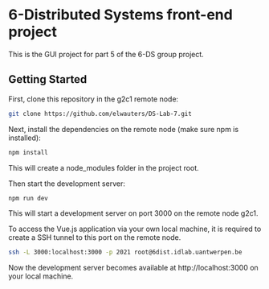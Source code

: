 # 6-Distributed Systems front-end project

This is the GUI project for part 5 of the 6-DS group project.

## Getting Started

First, clone this repository in the g2c1 remote node:
```bash
git clone https://github.com/elwauters/DS-Lab-7.git
```

Next, install the dependencies on the remote node (make sure npm is installed):
```bash
npm install
```
This will create a node_modules folder in the project root.



Then start the development server:
```bash
npm run dev
```

This will start a development server on port 3000 on the remote node g2c1.

To access the Vue.js application via your own local machine, it is required to create a SSH tunnel to this port
on the remote node.
```bash
ssh -L 3000:localhost:3000 -p 2021 root@6dist.idlab.uantwerpen.be
```

Now the development server becomes available at http://localhost:3000 on your local machine.

